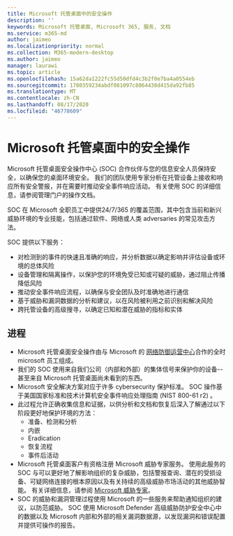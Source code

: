 ```yaml
---
title: Microsoft 托管桌面中的安全操作
description: ''
keywords: Microsoft 托管桌面, Microsoft 365, 服务, 文档
ms.service: m365-md
author: jaimeo
ms.localizationpriority: normal
ms.collection: M365-modern-desktop
ms.author: jaimeo
manager: laurawi
ms.topic: article
ms.openlocfilehash: 15a62da1222fc55d50dfd4c3b2f0e7ba4a0554eb
ms.sourcegitcommit: 1780359234abdf081097c8064438d415da92fb85
ms.translationtype: MT
ms.contentlocale: zh-CN
ms.lasthandoff: 08/17/2020
ms.locfileid: "46778609"
---
```

# <a name="security-operations-in-microsoft-managed-desktop"></a>Microsoft 托管桌面中的安全操作

Microsoft 托管桌面安全操作中心 (SOC) 合作伙伴与您的信息安全人员保持安全，以确保您的桌面环境安全。 我们的团队使用专家分析在托管设备上接收和响应所有安全警报，并在需要时推动安全事件响应活动。 有关使用 SOC 的详细信息，请参阅管理门户的操作文档。

SOC 在 Microsoft 全职员工中提供24/7/365 的覆盖范围，其中包含当前和新兴威胁环境的专业技能，包括通过软件、网络或人类 adversaries 的常见攻击方法。

SOC 提供以下服务：
- 对检测到的事件的快速且准确的响应，并分析数据以确定影响并评估设备或环境的总体风险
- 设备管理和隔离操作，以保护您的环境免受已知或可疑的威胁，通过阻止传播降低风险
- 推动安全事件响应流程，以确保与安全团队及时准确地进行通信
- 基于威胁和漏洞数据的分析和建议，以在风险被利用之前识别和解决风险
- 跨托管设备的高级搜寻，以确定已知和潜在威胁的指标和实体

## <a name="processes"></a>进程

- Microsoft 托管桌面安全操作由与 Microsoft 的 [网络防御运营中心](https://www.microsoft.com/msrc/cdoc)合作的全时 microsoft 员工组成。 
- 我们的 SOC 使用来自我们公司（内部和外部）的集体信号来保护你的设备--甚至来自 Microsoft 托管桌面尚未看到的东西。
- Microsoft 安全解决方案对应于许多 cybersecurity 保护标准。 SOC 操作基于美国国家标准和技术计算机安全事件响应处理指南 (NIST 800-61 r2) 。
- 此过程允许正确收集信息和证据，以供分析和文档和恢复后深入了解通过以下阶段更好地保护环境的方法：
    - 准备、检测和分析
    - 内嵌
    - Eradication
    - 恢复流程
    - 事件后活动
- Microsoft 托管桌面客户有资格注册 Microsoft 威胁专家服务。 使用此服务的 SOC 与可以更好地了解影响组织的复杂威胁，包括警报查询、潜在的受损设备、可疑网络连接的根本原因以及有关持续的高级威胁市场活动的其他威胁智能。 有关详细信息，请参阅 [Microsoft 威胁专家](https://docs.microsoft.com/windows/security/threat-protection/microsoft-defender-atp/microsoft-threat-experts)。
- SOC 的威胁和漏洞管理过程使用 Microsoft 的一些服务来帮助通知组织的建议，以防范威胁。 SOC 使用 Microsoft Defender 高级威胁防护安全中心中的数据以及 Microsoft 内部和外部的相关漏洞数据源，以发现漏洞和错误配置并提供可操作的报告。
